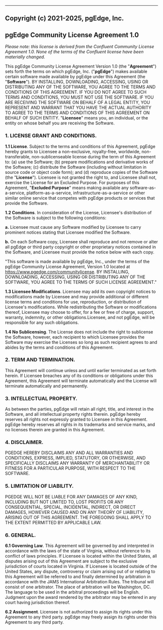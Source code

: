 
-------------------------------------------------------------------------
Copyright (c) 2021-2025, pgEdge, Inc.
-------------------------------------------------------------------------


## pgEdge Community License Agreement 1.0

_Please note: this license is derived from the Confluent Community License Agreement 1.0. None of the terms of the Confluent license have been materially changed._

This pgEdge Community License Agreement Version 1.0 (the "**Agreement**") sets forth the terms on which pgEdge, Inc. ("**pgEdge**") makes available certain software made available by pgEdge under this Agreement (the "**Software**"). BY INSTALLING, DOWNLOADING, ACCESSING, USING OR DISTRIBUTING ANY OF THE SOFTWARE, YOU AGREE TO THE TERMS AND CONDITIONS OF THIS AGREEMENT. IF YOU DO NOT AGREE TO SUCH TERMS AND CONDITIONS, YOU MUST NOT USE THE SOFTWARE. IF YOU ARE RECEIVING THE SOFTWARE ON BEHALF OF A LEGAL ENTITY, YOU REPRESENT AND WARRANT THAT YOU HAVE THE ACTUAL AUTHORITY TO AGREE TO THE TERMS AND CONDITIONS OF THIS AGREEMENT ON BEHALF OF SUCH ENTITY. "**Licensee**" means you, an individual, or the entity on whose behalf you are receiving the Software.

### 1. LICENSE GRANT AND CONDITIONS.

**1.1 License**. Subject to the terms and conditions of this Agreement, pgEdge hereby grants to Licensee a non-exclusive, royalty-free, worldwide, non-transferable, non-sublicenseable license during the term of this Agreement to: (a) use the Software; (b) prepare modifications and derivative works of the Software; (c) distribute the Software (including without limitation in source code or object code form); and (d) reproduce copies of the Software (the "**License**"). Licensee is not granted the right to, and Licensee shall not, exercise the License for an Excluded Purpose. For purposes of this Agreement, "**Excluded Purpose**" means making available any software-as-a-service, platform-as-a-service, infrastructure-as-a-service or other similar online service that competes with pgEdge products or services that provide the Software.

**1.2 Conditions**. In consideration of the License, Licensee's distribution of the Software is subject to the following conditions:

**a.**  Licensee must cause any Software modified by Licensee to carry prominent notices stating that Licensee modified the Software.

**b.**  On each Software copy, Licensee shall reproduce and not remove or alter all pgEdge or third party copyright or other proprietary notices contained in the Software, and Licensee must provide the notice below with each copy.

"This software is made available by pgEdge, Inc., under the terms of the pgEdge Community License Agreement, Version 1.0 located at https://www.pgedge.com/communitylicense. BY INSTALLING, DOWNLOADING, ACCESSING, USING OR DISTRIBUTING ANY OF THE SOFTWARE, YOU AGREE TO THE TERMS OF SUCH LICENSE AGREEMENT."

**1.3 Licensee Modifications**. Licensee may add its own copyright notices to modifications made by Licensee and may provide additional or different license terms and conditions for use, reproduction, or distribution of Licensee's modifications. While redistributing the Software or modifications thereof, Licensee may choose to offer, for a fee or free of charge, support, warranty, indemnity, or other obligations.Licensee, and not pgEdge, will be responsible for any such obligations.

**1.4 No Sublicensing**. The License does not include the right to sublicense the Software, however, each recipient to which Licensee provides the Software may exercise the Licenses so long as such recipient agrees to and abides by the terms and conditions of this Agreement.

### 2. TERM AND TERMINATION.

This Agreement will continue unless and until earlier terminated as set forth herein. If Licensee breaches any of its conditions or obligations under this Agreement, this Agreement will terminate automatically and the License will terminate automatically and permanently.

### 3. INTELLECTUAL PROPERTY.

As between the parties, pgEdge will retain all right, title, and interest in the Software, and all intellectual property rights therein. pgEdge hereby reserves all rights not expressly granted to Licensee in this Agreement. pgEdge hereby reserves all rights in its trademarks and service marks, and no licenses therein are granted in this Agreement.

### 4. DISCLAIMER.

PGEDGE HEREBY DISCLAIMS ANY AND ALL WARRANTIES AND CONDITIONS, EXPRESS, IMPLIED, STATUTORY, OR OTHERWISE, AND SPECIFICALLY DISCLAIMS ANY WARRANTY OF MERCHANTABILITY OR FITNESS FOR A PARTICULAR PURPOSE, WITH RESPECT TO THE SOFTWARE.

### 5. LIMITATION OF LIABILITY.

PGEDGE WILL NOT BE LIABLE FOR ANY DAMAGES OF ANY KIND, INCLUDING BUT NOT LIMITED TO, LOST PROFITS OR ANY CONSEQUENTIAL, SPECIAL, INCIDENTAL, INDIRECT, OR DIRECT DAMAGES, HOWEVER CAUSED AND ON ANY THEORY OF LIABILITY, ARISING OUT OF THIS AGREEMENT. THE FOREGOING SHALL APPLY TO THE EXTENT PERMITTED BY APPLICABLE LAW.

### 6. GENERAL.

**6.1 Governing Law**. This Agreement will be governed by and interpreted in accordance with the laws of the state of Virginia, without reference to its conflict of laws principles. If Licensee is located within the United States, all disputes arising out of this Agreement are subject to the exclusive jurisdiction of courts located in Virginia. If Licensee is located outside of the United States, any dispute, controversy or claim arising out of or relating to this Agreement will be referred to and finally determined by arbitration in accordance with the JAMS International Arbitration Rules. The tribunal will consist of one arbitrator. The place of arbitration will be Washington, DC. The language to be used in the arbitral proceedings will be English. Judgment upon the award rendered by the arbitrator may be entered in any court having jurisdiction thereof.

**6.2 Assignment**. Licensee is not authorized to assign its rights under this Agreement to any third party. pgEdge may freely assign its rights under this Agreement to any third party.

